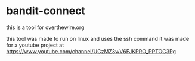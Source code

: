 # bandit-connect
this is a tool for overthewire.org

this tool was made to run on linux and uses the ssh command
it was made for a youtube project at https://www.youtube.com/channel/UCzMZ3wV6FJKPRO_PPTOC3Pg
